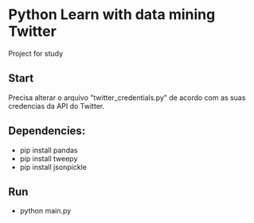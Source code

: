 # Python Learn with data mining Twitter
Project for study

## Start
Precisa alterar o arquivo "twitter_credentials.py" de acordo com as suas credencias da API do Twitter.

## Dependencies:
- pip install pandas
- pip install tweepy
- pip install jsonpickle

## Run
- python main.py